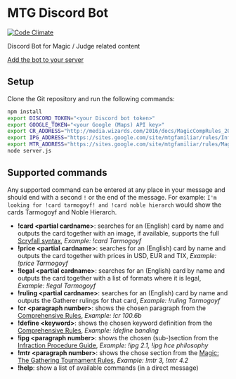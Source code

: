 # MTG Discord Bot
[![Code Climate](https://codeclimate.com/github/bra1n/judgebot/badges/gpa.svg)](https://codeclimate.com/github/bra1n/judgebot)

Discord Bot for Magic / Judge related content

[Add the bot to your server](https://discordapp.com/oauth2/authorize?client_id=240537940378386442&scope=bot&permissions=314432)

## Setup

Clone the Git repository and run the following commands:
```sh
npm install
export DISCORD_TOKEN="<your Discord bot token>"
export GOOGLE_TOKEN="<your Google (Maps) API key>"
export CR_ADDRESS="http://media.wizards.com/2016/docs/MagicCompRules_20160930.txt"
export IPG_ADDRESS="https://sites.google.com/site/mtgfamiliar/rules/InfractionProcedureGuide-light.html"
export MTR_ADDRESS="https://sites.google.com/site/mtgfamiliar/rules/MagicTournamentRules-light.html"
node server.js
```

## Supported commands

Any supported command can be entered at any place in your message and should end with a second `!` or the end of the message.
For example: `I'm looking for !card tarmogoyf! and !card noble hierarch` would show the cards Tarmogoyf and Noble Hierarch.

- **!card \<partial cardname\>**: searches for an (English) card by name and outputs the card together with an image, if available, supports the full [Scryfall syntax](https://scryfall.com/docs/reference), *Example: !card Tarmogoyf*
- **!price \<partial cardname\>**: searches for an (English) card by name and outputs the card together with prices in USD, EUR and TIX, *Example: !price Tarmogoyf*
- **!legal \<partial cardname\>**: searches for an (English) card by name and outputs the card together with a list of formats where it is legal, *Example: !legal Tarmogoyf*
- **!ruling \<partial cardname\>**: searches for an (English) card by name and outputs the Gatherer rulings for that card, *Example: !ruling Tarmogoyf*
- **!cr \<paragraph number\>**: shows the chosen paragraph from the [Comprehensive Rules](https://rules.wizards.com/rulebook.aspx?game=Magic&category=Game+Rules), *Example: !cr 100.6b*
- **!define \<keyword\>**: shows the chosen keyword definition from the [Comprehensive Rules](https://rules.wizards.com/rulebook.aspx?game=Magic&category=Game+Rules), *Example: !define banding*
- **!ipg \<paragraph number\>**: shows the chosen (sub-)section from the [Infraction Procedure Guide](http://blogs.magicjudges.org/rules/ipg/), *Example: !ipg 2.1, !ipg hce philosophy*
- **!mtr \<paragraph number\>**: shows the chose section from the [Magic: The Gathering Tournament Rules](http://blogs.magicjudges.org/rules/mtr/), *Example: !mtr 3, !mtr 4.2*
- **!help**: show a list of available commands (in a direct message)
